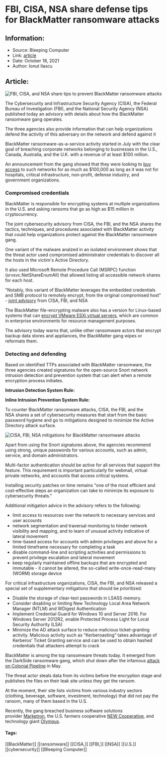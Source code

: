 # FBI, CISA, NSA share defense tips for BlackMatter ransomware attacks
### 

## Information:
+ Source: Bleeping Computer
+ Link: [article](https://www.bleepingcomputer.com/news/security/fbi-cisa-nsa-share-defense-tips-for-blackmatter-ransomware-attacks/)
+ Date: October 18, 2021
+ Author: Ionut Ilascu


## Article:
![FBI, CISA, and NSA share tips to prevent BlackMatter ransomware attacks](https://www.bleepstatic.com/content/hl-images/2021/08/05/BlackMatter-ransomware.jpg)


The Cybersecurity and Infrastructure Security Agency (CISA), the Federal Bureau of Investigation (FBI), and the National Security Agency (NSA) published today an advisory with details about how the BlackMatter ransomware gang operates.


The three agencies also provide information that can help organizations defend the activity of this adversary on the network and defend against it


BlackMatter ransomware-as-a-service activity started in July with the clear goal of breaching corporate networks belonging to businesses in the U.S., Canada, Australia, and the U.K. with a revenue of at least $100 million.


An announcement from the gang showed that they were looking to [buy access](https://www.bleepingcomputer.com/news/security/blackmatter-ransomware-gang-rises-from-the-ashes-of-darkside-revil/) to such networks for as much as $100,000 as long as it was not for hospitals, critical infrastructure, non-profit, defense industry, and government organizations.


### Compromised credentials


BlackMatter is responsible for encrypting systems at multiple organizations in the U.S. and asking ransoms that go as high as $15 million in cryptocurrency.


The joint cybersecurity advisory from CISA, the FBI, and the NSA shares the tactics, techniques, and procedures associated with BlackMatter activity that could help organizations protect against the BlackMatter ransomware gang.


One variant of the malware analzed in an isolated environment shows that the threat actor used compromised administrator credentials to discover all the hosts in the victim's Active Directory.


It also used Microsoft Remote Procedure Call (MSRPC) function (srvsvc.NetShareEnumAll) that allowed listing all accessible network shares for each host.



"Notably, this variant of BlackMatter leverages the embedded credentials and SMB protocol to remotely encrypt, from the original compromised host" - [joint advisory](https://us-cert.cisa.gov/ncas/alerts/aa21-291a) from CISA, FBI, and NSA



The BlackMatter file-encrypting malware also has a version for Linux-based systems that can [encrypt VMware ESXi virtual servers](https://www.bleepingcomputer.com/news/security/linux-version-of-blackmatter-ransomware-targets-vmware-esxi-servers/), which are common in enterprise environments for resource management purposes.


The advisory today warns that, unlike other ransomware actors that encrypt backup data stores and appliances, the BlackMatter gang wipes or reformats them.


### Detecting and defending


Based on identified TTPs associated with BlackMatter ransomware, the three agencies created signatures for the open-source Snort network intrusion detection and prevention system that can alert when a remote encryption process initiates.


**Intrusion Detection System Rule:**


**Inline Intrusion Prevention System Rule:**


To counter BlackMatter ransomware attacks, CISA, the FBI, and the NSA shares a set of cybersecurity measures that start from the basic password hygiene and go to mitigations designed to minimize the Active Directory attack surface.


![CISA, FBI, NSA mitigations for BlackMatter ransomware attacks](https://www.bleepstatic.com/images/news/u/1100723/Ransomware/BlackMatter/BlackMatterRnsmMitigs.jpg)



Apart from using the Snort signatures above, the agencies recommend using strong, unique passwords for various accounts, such as admin, service, and domain administrators.


Multi-factor authentication should be active for all services that support the feature. This requirement is important particularly for webmail, virtual private networks, and accounts that access critical systems.


Installing security patches on time remains "one of the most efficient and cost-effective steps an organization can take to minimize its exposure to cybersecurity threats."


Additional mitigation advice in the advisory refers to the following:


* limit access to resources over the network to necessary services and user accounts
* network segmentation and traversal monitoring to hinder network visibility and mapping, and to learn of unusual activity indicative of lateral movement
* time-based access for accounts with admin privileges and above for a limited timeframe necessary for completing a task
* disable command-line and scripting activities and permissions to prevent privilege escalation and lateral movement
* keep regularly maintained offline backups that are encrypted and immutable - it cannot be altered, the so-called write-once-read-many (WORM) storage device


For critical infrastructure organizations, CISA, the FBI, and NSA released a special set of supplementary mitigations that should be prioritized:


* Disable the storage of clear-text passwords in LSASS memory.
* Consider disabling or limiting New Technology Local Area Network Manager (NTLM) and WDigest Authentication
* Implement Credential Guard for Windows 10 and Server 2016. For Windows Server 2012R2, enable Protected Process Light for Local Security Authority (LSA)
* Minimize the AD attack surface to reduce malicious ticket-granting activity. Malicious activity such as “Kerberoasting” takes advantage of Kerberos’ Ticket Granting service and can be used to obtain hashed credentials that attackers attempt to crack


BlackMatter is among the top ransomware threats today. It emerged from the DarkSide ransomware gang, which shut down after the infamous [attack on Colonial Pipeline](https://www.bleepingcomputer.com/news/security/colonial-pipeline-restores-operations-5-million-ransom-demanded/) in May.


The threat actor steals data from its victims before the encryption stage and publishes the files on their leak site unless they get the ransom.


At the moment, their site lists victims from various industry sectors (clothing, beverage, software, investment, technology) that did not pay the ransom, many of them based in the U.S.


Recently, the gang breached business software solutions provider [Marketron](https://www.bleepingcomputer.com/news/security/marketron-marketing-services-hit-by-blackmatter-ransomware/), the U.S. farmers cooperative [NEW Cooperative](https://www.bleepingcomputer.com/news/security/us-farmer-cooperative-hit-by-59m-blackmatter-ransomware-attack/), and technology giant [Olympus](https://www.bleepingcomputer.com/news/security/blackmatter-ransomware-hits-medical-technology-giant-olympus/).




#### Tags:
[[BlackMatter]] [[ransomware]] [[CISA,]] [[FBI,]] [[NSA]] [[U.S.]] [[cybersecurity]] [[Bleeping Computer]]
